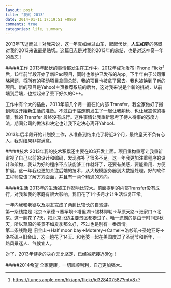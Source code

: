 ```yaml
---
layout: post
title: "我的 2013"
date: 2014-01-11 17:19:51 +0800
comments: true
categories: life, summary
---
```


2013年飞逝而过！对我来说，这一年真如坐过山车，起起伏伏，**人生如梦**的感慨对我的2013来说最是贴切。这篇日志是对我的2013年的总结，也是对这神奇一年的备忘！

#####工作
2013年起伏的事情都发生在工作中。2012年成功发布 iPhone Flickr[^1] 后，13年前半段开始了新iPad项目，同时也维护已发布的App。下半年由于公司策略问题，将所有的移动项目拿回总部，我的项目也被拿了回去。我也被换到了新的项目。新的项目是Yahoo!主页推荐系统的后台，这对我来说是个新的挑战，从前端到后端，也捡起来了丢下好久的C++。

工作中有个大的插曲，2013年前几个月一直在忙内部 Transfer，我全家做好了搬到湾区开始新生活的准备。不过由于临走前发生了一起让我躺枪、也让我震惊的事情，我的 Transfer 最终没有成行。这件事情让我重新思考了待人待事的态度方法，期间公司的做法和决定也让我下定决心离开Yahoo!.

2013年后半段开始计划换工作，从准备到结束花了将近3个月，最终皇天不负有心人，我对结果非常满意。

#####技术
2013年我的技术积累还主要在iOS开发上面。项目重构重写让我重新审视了自己以前的设计和编码，发现弥补了很多不足。这一年我更加注重程序的设计和架构，我认为好的程序不应该能够工作就好了，还要有美感，要能重用、方便扩展。这一年我也更加关注后端的技术，从大规模服务器到大数据处理。好的软件工程师应该了解方方面面，并且有一两个精通的方向。

#####生活
2013年的生活被工作影响比较大。前面提到的内部Transfer没有成行，对我和我的家庭有很大影响，我们花了1个多月才让生活恢复正常。

一年内我和老婆以及朋友完成了两趟比较长的自驾游。
<br>第一条线路是 北京->承德->塞罕坝->塔里湖->锡林郭勒->草原天路->张家口->北京。这一趟花了7天，把北京北边主要景区都走过了。唯一遗憾的是由于时间是秋天，所以草原的美景不如夏季那么好，不过也是别有一番风情。
<br>第二条线路是 旧金山->Half moon bay->Moterey->Camel->洛杉矶->圣地亚哥->洛杉矶->旧金山，这一趟花了14天。和老婆一起在美国度过了圣诞节和新年，一路风景迷人、气候宜人。

对了，2013年健身的决心无比坚定，已经减肥接近8Kg！

#####2014希望
全家健康，一切顺顺利利，自己更加强大。


[^1]:https://itunes.apple.com/hk/app/flickr/id328407587?mt=8



